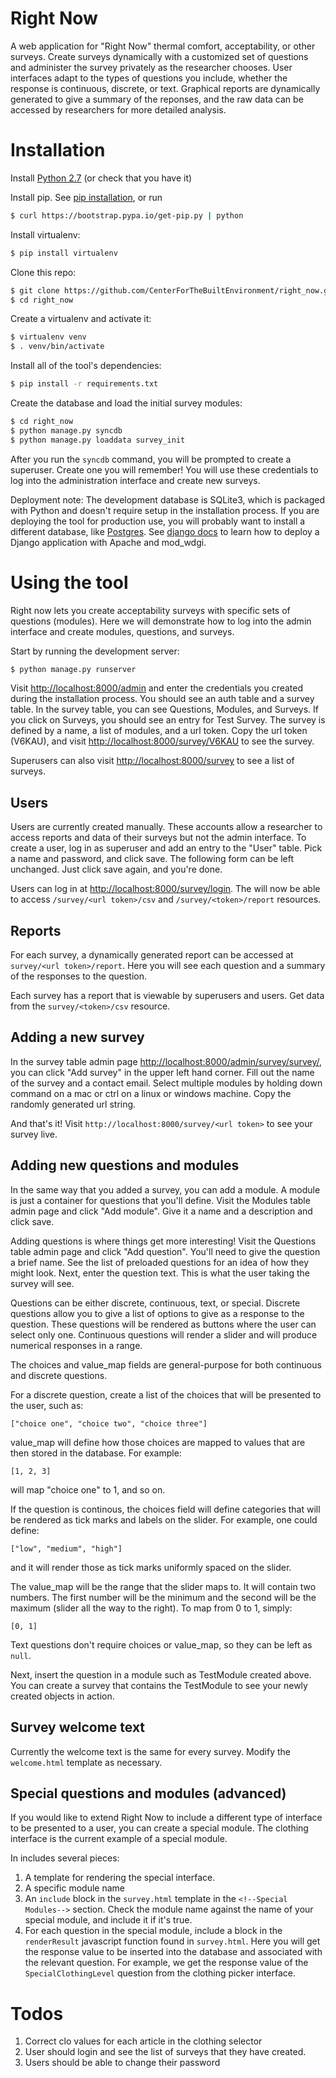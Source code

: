 Right Now
=========

A web application for "Right Now" thermal comfort, acceptability, or other surveys. Create surveys dynamically with a customized set of questions and administer the survey privately as the researcher chooses. User interfaces adapt  to the types of questions you include, whether the response is continuous, discrete, or text. Graphical reports are dynamically generated to give a summary of the reponses, and the raw data can be accessed by researchers for more detailed analysis.


Installation
============

Install [Python 2.7](https://www.python.org/download/releases/2.7/) (or check that you have it)

Install pip. See [pip installation](http://pip.readthedocs.org/en/latest/installing.html), or run

```bash
$ curl https://bootstrap.pypa.io/get-pip.py | python
```

Install virtualenv:

```bash
$ pip install virtualenv
```

Clone this repo:

```bash
$ git clone https://github.com/CenterForTheBuiltEnvironment/right_now.git
$ cd right_now
```

Create a virtualenv and activate it:

```bash
$ virtualenv venv
$ . venv/bin/activate
```

Install all of the tool's dependencies:

```bash
$ pip install -r requirements.txt
```

Create the database and load the initial survey modules:

```bash
$ cd right_now
$ python manage.py syncdb
$ python manage.py loaddata survey_init
```

After you run the ``syncdb`` command, you will be prompted to create a superuser. Create one you will remember! You will use these credentials to log into the administration interface and create new surveys.

Deployment note: The development database is SQLite3, which is packaged with Python and doesn't require setup in the installation process. If you are deploying the tool for production use, you will probably want to install a different database, like [Postgres](http://www.postgresql.org/). See [django docs](https://docs.djangoproject.com/en/1.6/howto/deployment/wsgi/modwsgi/) to learn how to deploy a Django application with Apache and mod_wdgi.


Using the tool
==============

Right now lets you create acceptability surveys with specific sets of questions (modules). Here we will demonstrate how to log into the admin interface and create modules, questions, and surveys.

Start by running the development server:

```bash
$ python manage.py runserver
```

Visit <http://localhost:8000/admin> and enter the credentials you created during the installation process. You should see an auth table and a survey table. In the survey table, you can see Questions, Modules, and Surveys. If you click on Surveys, you should see an entry for Test Survey. The survey is defined by a name, a list of modules, and a url token. Copy the url token (V6KAU), and visit <http://localhost:8000/survey/V6KAU> to see the survey.

Superusers can also visit <http://localhost:8000/survey> to see a list of surveys.

Users
-----

Users are currently created manually. These accounts allow a researcher to access reports and data of their surveys but not the admin interface. To create a user, log in as superuser and add an entry to the "User" table. Pick a name and password, and click save. The following form can be left unchanged. Just click save again, and you're done.

Users can log in at <http://localhost:8000/survey/login>. The will now be able to access ``/survey/<url token>/csv`` and ``/survey/<token>/report`` resources.


Reports
-------

For each survey, a dynamically generated report can be accessed at ``survey/<url token>/report``. Here you will see each question and a summary of the responses to the question. 

Each survey has a report that is viewable by superusers and users. Get data from the ``survey/<token>/csv`` resource.


Adding a new survey
-------------------

In the survey table admin page <http://localhost:8000/admin/survey/survey/>, you can click "Add survey" in the upper left hand corner. Fill out the name of the survey and a contact email. Select multiple modules by holding down command on a mac or ctrl on a linux or windows machine. Copy the randomly generated url string.

And that's it! Visit ``http://localhost:8000/survey/<url token>`` to see your survey live.

Adding new questions and modules
--------------------------------

In the same way that you added a survey, you can add a module. A module is just a container for questions that you'll define. Visit the Modules table admin page and click "Add module". Give it a name and a description and click save.

Adding questions is where things get more interesting! Visit the Questions table admin page and click "Add question". You'll need to give the question a brief name. See the list of preloaded questions for an idea of how they might look. Next, enter the question text. This is what the user taking the survey will see.

Questions can be either discrete, continuous, text, or special. Discrete questions allow you to give a list of options to give as a response to the question. These questions will be rendered as buttons where the user can select only one. Continuous questions will render a slider and will produce numerical responses in a range.

The choices and value_map fields are general-purpose for both continuous and discrete questions.

For a discrete question, create a list of the choices that will be presented to the user, such as:

```
["choice one", "choice two", "choice three"]
```

value_map will define how those choices are mapped to values that are then stored in the database. For example:

```
[1, 2, 3]
```

will map "choice one" to 1, and so on.

If the question is continous, the choices field will define categories that will be rendered as tick marks and labels on the slider. For example, one could define:

```
["low", "medium", "high"]
```

and it will render those as tick marks uniformly spaced on the slider.

The value_map will be the range that the slider maps to. It will contain two numbers. The first number will be the minimum and the second will be the maximum (slider all the way to the right). To map from 0 to 1, simply: 

```
[0, 1]
```

Text questions don't require choices or value_map, so they can be left as ``null``.

Next, insert the question in a module such as TestModule created above. You can create a survey that contains the TestModule to see your newly created objects in action.

Survey welcome text
-------------------

Currently the welcome text is the same for every survey. Modify the ``welcome.html`` template as necessary.


Special questions and modules (advanced)
----------------------------------------

If you would like to extend Right Now to include a different type of interface to be presented to a user, you can create a special module. The clothing interface is the current example of a special module.

In includes several pieces:
 1. A template for rendering the special interface.
 2. A specific module name
 3. An ``include`` block in the ``survey.html`` template in the ``<!--Special Modules-->`` section. Check the module name against the name of your special module, and include it if it's true.
 4. For each question in the special module, include a block in the ``renderResult`` javascript function found in ``survey.html``. Here you will get the response value to be inserted into the database and associated with the relevant question. For example, we get the response value of the ``SpecialClothingLevel`` question from the clothing picker interface.
 
Todos
=====

 1. Correct clo values for each article in the clothing selector
 2. User should login and see the list of surveys that they have created.
 3. Users should be able to change their password
